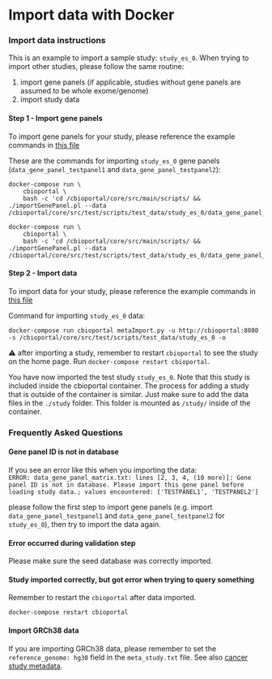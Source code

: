 # Import data with Docker

### Import data instructions

This is an example to import a sample study: `study_es_0`. When trying to import other studies, please follow the same routine:

1. import gene panels (if applicable, studies without gene panels are assumed to be whole exome/genome)
2. import study data

#### Step 1 - Import gene panels

To import gene panels for your study, please reference the example commands in [this file](example\_commands.md#importing-gene-panel)

These are the commands for importing `study_es_0` gene panels (`data_gene_panel_testpanel1` and `data_gene_panel_testpanel2`):

```shell
docker-compose run \
    cbioportal \
    bash -c 'cd /cbioportal/core/src/main/scripts/ && ./importGenePanel.pl --data /cbioportal/core/src/test/scripts/test_data/study_es_0/data_gene_panel_testpanel1.txt'
```

```shell
docker-compose run \
    cbioportal \
    bash -c 'cd /cbioportal/core/src/main/scripts/ && ./importGenePanel.pl --data /cbioportal/core/src/test/scripts/test_data/study_es_0/data_gene_panel_testpanel2.txt'
```

#### Step 2 - Import data

To import data for your study, please reference the example commands in [this file](example\_commands.md#importing-data)

Command for importing `study_es_0` data:

```shell
docker-compose run cbioportal metaImport.py -u http://cbioportal:8080 -s /cbioportal/core/src/test/scripts/test_data/study_es_0 -o
```

:warning: after importing a study, remember to restart `cbioportal` to see the study on the home page. Run `docker-compose restart cbioportal`.

You have now imported the test study `study_es_0`. Note that this study is included inside the cbioportal container. The process for adding a study that is outside of the container is similar. Just make sure to add the data files in the `./study` folder. This folder is mounted as `/study/` inside of the container.

### Frequently Asked Questions

#### Gene panel ID is not in database

If you see an error like this when you importing the data:\
`ERROR: data_gene_panel_matrix.txt: lines [2, 3, 4, (10 more)]: Gene panel ID is not in database. Please import this gene panel before loading study data.; values encountered: ['TESTPANEL1', 'TESTPANEL2']`

please follow the first step to import gene panels (e.g. import `data_gene_panel_testpanel1` and `data_gene_panel_testpanel2` for `study_es_0`), then try to import the data again.

#### Error occurred during validation step

Please make sure the seed database was correctly imported.

#### Study imported correctly, but got error when trying to query something

Remember to restart the `cbioportal` after data imported.

```shell
docker-compose restart cbioportal
```

#### Import GRCh38 data

If you are importing GRCh38 data, please remember to set the `reference_genome: hg38` field in the `meta_study.txt` file. See also [cancer study metadata](../File-Formats.md).
